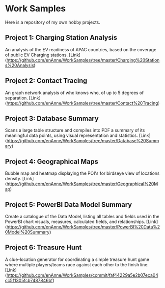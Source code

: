 # Work Samples
Here is a repository of my own hobby projects. 

## Project 1: Charging Station Analysis
An analysis of the EV readiness of APAC countries, based on the coverage of public EV Charging stations.
[Link] (https://github.com/enAnne/WorkSamples/tree/master/Charging%20Stations%20Analysis)

## Project 2: Contact Tracing
An graph network analysis of who knows who, of up to 5 degrees of separation.
[Link] (https://github.com/enAnne/WorkSamples/tree/master/Contact%20Tracing)

## Project 3: Database Summary
Scans a large table structure and compiles into PDF a summary of its meaningful data points, using visual representation and statistics.
[Link] (https://github.com/enAnne/WorkSamples/tree/master/Database%20Summary)

## Project 4: Geographical Maps
Bubble map and heatmap displaying the POI's for birdseye view of locations density.
[Link] (https://github.com/enAnne/WorkSamples/tree/master/Geographical%20Map)

## Project 5: PowerBI Data Model Summary
Create a catalogue of the Data Model, listing all tables and fields used in the PowerBI chart visuals, measures, calculated fields, and relationships.
[Link] (https://github.com/enAnne/WorkSamples/tree/master/PowerBI%20Data%20Model%20Summary)

## Project 6: Treasure Hunt
A clue-location generator for coordinating a simple treasure hunt game where multiple players/teams race against each other to the finish line.
[Link] (https://github.com/enAnne/WorkSamples/commit/faf44229a5e2b07eca04cc5f1305fcb7487846bf)
